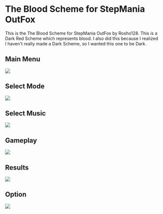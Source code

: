 # The Blood Scheme for StepMania OutFox
This is the The Blood Scheme for StepMania OutFox by Rosho128. This is a Dark Red Scheme which represents blood. I also did this because I realized I haven't really made a Dark Scheme, so I wanted this one to be Dark.
## Main Menu
![](https://i.imgur.com/hWNBQk4.jpg)
## Select Mode
![](https://i.imgur.com/1g5a9HC.jpg)
## Select Music
![](https://i.imgur.com/mW6dMRE.jpg)
## Gameplay
![](https://i.imgur.com/GOubK6M.jpg)
## Results
![](https://i.imgur.com/tMmCYbz.jpg)
## Option
![](https://i.imgur.com/xzvbUEV.jpg)
